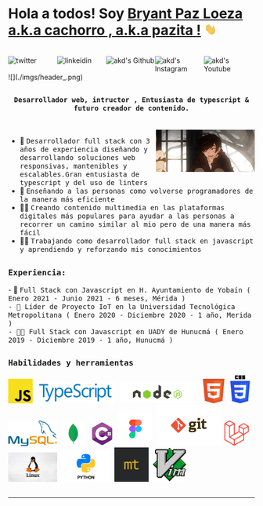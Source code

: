 # Hola a todos! Soy [Bryant Paz Loeza a.k.a cachorro , a.k.a pazita !](https://github.com/amandewatnitrr) <img src="./imgs/hi.gif" width="25px">
<br>
<a href="https://twitter.com/plbryantt">
  <img align="left" alt="twitter" width="100px" src="https://img.shields.io/badge/Twitter-1DA1F2?style=for-the-badge&logo=Twitter&logoColor=white" />
</a>
<a href="https://www.linkedin.com/in/bryant-paz-53a9471b1/">
  <img align="left" alt="linkeidin" width="100px" src="https://img.shields.io/badge/Linkedin-0A66C2?style=for-the-badge&logo=Linkedin&logoColor=white" />
</a>
<a href="https://github.com/plbryant">
  <img align="left" alt="akd's Github" width="100px" src="https://img.shields.io/badge/Github-181717?style=for-the-badge&logo=Github&logoColor=white" />
</a>
<a href="https://www.instagram.com/plbryantt/">
  <img align="left" alt="akd's Instagram" width="100px" src="https://img.shields.io/badge/Instagram-E4405F?style=for-the-badge&logo=instagram&logoColor=white" />
</a>
<a href="https://www.youtube.com/channel/UCuV-qhCJ5M2NMzzShIoCIpg">
  <img align="left" alt="akd's Youtube" width="100px" src="https://img.shields.io/badge/YouTube-FF0000?style=for-the-badge&logo=YouTube&logoColor=white" />
</a>
![](./imgs/header_.png)

## <p align="center"><h4 align="center"><samp>Desarrollador web, intructor , Entusiasta de typescript  & futuro creador de contenido.</samp></h4></p>
<div>
<br>
<img align="right" src="./imgs/monogatari.gif" width="40%"/>

- 👷 <samp>Desarrollador full stack con 3 años de experiencia diseñando y desarrollando soluciones web responsivas, mantenibles y escalables.Gran entusiasta de typescript y del uso de linters
-  🔭 <samp>Enseñando a las personas como volverse programadores de la manera más eficiente
- ✍🏻 <samp>Creando contenido multimedia en las plataformas digitales más populares para ayudar a las personas a recorrer un camino similar al mio pero de una manera más fácil
- ✍🏻 <samp>Trabajando como desarrollador full stack en javascript y aprendiendo y reforzando mis conocimientos
 
##
<div>
<h3><b><samp>Experiencia:</samp></b></h3>
- 👷 <samp>Full Stack con Javascript en H. Ayuntamiento de Yobaín ( Enero 2021 - Junio 2021 - 6 meses, Mérida )<br>
- 🔬 <samp>Líder de Proyecto IoT en la Universidad Tecnológica Metropolitana ( Enero 2020 -  Diciembre 2020 - 1 año, Merida )<br>
- 🕵🏻 <samp>Full Stack con Javascript en UADY de Hunucmá ( Enero 2019 - Diciembre 2019 - 1 año, Hunucmá )<br>

##
<h3><b><samp>Habilidades y herramientas</samp></b></h3>
<img src="./imgs/javascript.png" alt="javascript" width="50"/>
<img src="./imgs/typescript.png" alt="typescript" width="160"/>
<img src="./imgs/nodejs.png" alt="nodejs" width="160"/>
<img src="./imgs/html.png" alt="html" width="50"/>
<img src="./imgs/css.png" alt="css" width="40"/>
<img src="./imgs/mysql.png" alt="mysql" width="100"/>
<img src="./imgs/mongodb.png" alt="mongodb" width="50"/>
<img src="./imgs/csharp.png" alt="c#" width="50"/>
<img src="./imgs/figma.jpg" alt="figma" width="70"/>
<img src="./imgs/git.png" alt="git" width="130"/>
<img src="./imgs/laravel.png" alt="laravel" width="50"/>
<img src="./imgs/linux.jpg" alt="linux" width="100"/>
<img src="./imgs/python.png" alt="python" width="100"/>
<img src="./imgs/monkeytype.jpg" alt="monkeytype" width="70"/>
<img src="./imgs/nvim.png" alt="vim" width="70"/>
    
##
<hr> 
  